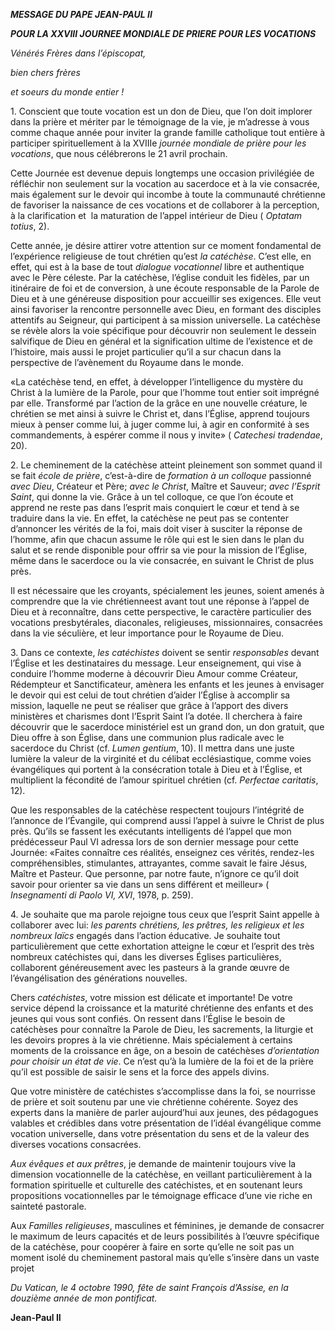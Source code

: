 ***MESSAGE DU PAPE JEAN-PAUL II***

***POUR LA XXVIII JOURNEE MONDIALE DE PRIERE POUR LES VOCATIONS***

*Vénérés Frères dans l’épiscopat,*

*bien chers frères*

*et soeurs du monde entier !*

1\. Conscient que toute vocation est un don de Dieu, que l’on doit implorer dans la prière et mériter par le témoignage de la vie, je m’adresse à vous comme chaque année pour inviter la grande famille catholique tout entière à participer spirituellement à la XVIIIe *journée mondiale de prière pour les vocations*, que nous célébrerons le 21 avril prochain.

Cette Journée est devenue depuis longtemps une occasion privilégiée de réfléchir non seulement sur la vocation au sacerdoce et à la vie consacrée, mais également sur le devoir qui incombe à toute la communauté chrétienne de favoriser la naissance de ces vocations et de collaborer à la perception, à la clarification et  la maturation de l’appel intérieur de Dieu ( *Optatam totius*, 2).

Cette année, je désire attirer votre attention sur ce moment fondamental de l’expérience religieuse de tout chrétien qu’est *la catéchèse*. C’est elle, en effet, qui est à la base de tout *dialogue vocationnel* libre et authentique avec le Père céleste. Par la catéchèse, l’église conduit les fidèles, par un itinéraire de foi et de conversion, à une écoute responsable de la Parole de Dieu et à une généreuse disposition pour accueillir ses exigences. Elle veut ainsi favoriser la rencontre personnelle avec Dieu, en formant des disciples attentifs au Seigneur, qui participent à sa mission universelle. La catéchèse se révèle alors la voie spécifique pour découvrir non seulement le dessein salvifique de Dieu en général et la signification ultime de l’existence et de l’histoire, mais aussi le projet particulier qu’il a sur chacun dans la perspective de l’avènement du Royaume dans le monde.

«La catéchèse tend, en effet, à développer l’intelligence du mystère du Christ à la lumière de la Parole, pour que l’homme tout entier soit imprégné par elle. Transformé par l’action de la grâce en une nouvelle créature, le chrétien se met ainsi à suivre le Christ et, dans l’Église, apprend toujours mieux à penser comme lui, à juger comme lui, à agir en conformité à ses commandements, à espérer comme il nous y invite» ( *Catechesi tradendae*, 20).

2\. Le cheminement de la catéchèse atteint pleinement son sommet quand il se fait *école de prière*, c’est-à-dire de *formation à un colloque* passionné *avec Dieu*, Créateur et Père; *avec le Christ*, Maître et Sauveur; *avec l’Esprit Saint*, qui donne la vie. Grâce à un tel colloque, ce que l’on écoute et apprend ne reste pas dans l’esprit mais conquiert le cœur et tend à se traduire dans la vie. En effet, la catéchèse ne peut pas se contenter d’annoncer les vérités de la foi, mais doit viser à susciter la réponse de l’homme, afin que chacun assume le rôle qui est le sien dans le plan du salut et se rende disponible pour offrir sa vie pour la mission de l’Église, même dans le sacerdoce ou la vie consacrée, en suivant le Christ de plus près.

Il est nécessaire que les croyants, spécialement les jeunes, soient amenés à comprendre que la vie chrétienneest avant tout une réponse à l’appel de Dieu et à reconnaître, dans cette perspective, le caractère particulier des vocations presbytérales, diaconales, religieuses, missionnaires, consacrées dans la vie séculière, et leur importance pour le Royaume de Dieu.

3\. Dans ce contexte, *les catéchistes* doivent se sentir *responsables* devant l’Église et les destinataires du message. Leur enseignement, qui vise à conduire l’homme moderne à découvrir Dieu Amour comme Créateur, Rédempteur et Sanctificateur, amènera les enfants et les jeunes à envisager le devoir qui est celui de tout chrétien d’aider l’Église à accomplir sa mission, laquelle ne peut se réaliser que grâce à l’apport des divers ministères et charismes dont l’Esprit Saint l’a dotée. Il cherchera à faire découvrir que le sacerdoce ministériel est un grand don, un don gratuit, que Dieu offre à son Église, dans une communion plus radicale avec le sacerdoce du Christ (cf. *Lumen gentium*, 10). Il mettra dans une juste lumière la valeur de la virginité et du célibat ecclésiastique, comme voies évangéliques qui portent à la consécration totale à Dieu et à l’Église, et multiplient la fécondité de l’amour spirituel chrétien (cf. *Perfectae caritatis*, 12).

Que les responsables de la catéchèse respectent toujours l’intégrité de l’annonce de l’Évangile, qui comprend aussi l’appel à suivre le Christ de plus près. Qu’ils se fassent les exécutants intelligents dé l’appel que mon prédécesseur Paul VI adressa lors de son dernier message pour cette Journée: «Faites connaître ces réalités, enseignez ces vérités, rendez-les compréhensibles, stimulantes, attrayantes, comme savait le faire Jésus, Maître et Pasteur. Que personne, par notre faute, n’ignore ce qu’il doit savoir pour orienter sa vie dans un sens différent et meilleur» ( *Insegnamenti di Paolo VI, XVI*, 1978, p. 259).

4\. Je souhaite que ma parole rejoigne tous ceux que l’esprit Saint appelle à collaborer avec lui: *les parents chrétiens, les prêtres, les religieux et les nombreux laïcs* engagés dans l’action éducative. Je souhaite tout particulièrement que cette exhortation atteigne le cœur et l’esprit des très nombreux catéchistes qui, dans les diverses Églises particulières, collaborent généreusement avec les pasteurs à la grande œuvre de l’évangélisation des générations nouvelles.

Chers *catéchistes*, votre mission est délicate et importante! De votre service dépend la croissance et la maturité chrétienne des enfants et des jeunes qui vous sont confiés. On ressent dans l’Église le besoin de catéchèses pour connaître la Parole de Dieu, les sacrements, la liturgie et les devoirs propres à la vie chrétienne. Mais spécialement à certains moments de la croissance en âge, on a besoin de catéchèses *d’orientation pour choisir un état de vie*. Ce n’est qu’à la lumière de la foi et de la prière qu’il est possible de saisir le sens et la force des appels divins.

Que votre ministère de catéchistes s’accomplisse dans la foi, se nourrisse de prière et soit soutenu par une vie chrétienne cohérente. Soyez des experts dans la manière de parler aujourd’hui aux jeunes, des pédagogues valables et crédibles dans votre présentation de l’idéal évangélique comme vocation universelle, dans votre présentation du sens et de la valeur des diverses vocations consacrées.

*Aux évêques et aux prêtres*, je demande de maintenir toujours vive la dimension vocationnelle de la catéchèse, en veillant particulièrement à la formation spirituelle et culturelle des catéchistes, et en soutenant leurs propositions vocationnelles par le témoignage efficace d’une vie riche en sainteté pastorale.

Aux *Familles religieuses*, masculines et féminines, je demande de consacrer le maximum de leurs capacités et de leurs possibilités à l’œuvre spécifique de la catéchèse, pour coopérer à faire en sorte qu’elle ne soit pas un moment isolé du cheminement pastoral mais qu’elle s’insère dans un vaste projet

*Du Vatican, le 4 octobre 1990, fête de saint François d’Assise, en la douzième année de mon pontificat.*

**Jean-Paul II**